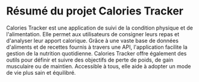 # Résumé du projet Calories Tracker

Calories Tracker est une application de suivi de la condition physique et de l'alimentation. Elle permet aux utilisateurs de consigner leurs repas et d'analyser leur apport calorique. Grâce à une vaste base de données d'aliments et de recettes fournis à travers une API, l'application facilite la gestion de la nutrition quotidienne. Calories Tracker offre également des outils pour définir et suivre des objectifs de perte de poids, de gain musculaire ou de maintien. Accessible à tous, elle aide à adopter un mode de vie plus sain et équilibré.
